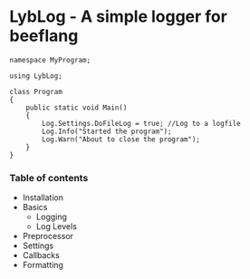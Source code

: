 # LybLog - A simple logger for beeflang

```
namespace MyProgram;

using LybLog;

class Program
{
	public static void Main()
	{
		Log.Settings.DoFileLog = true; //Log to a logfile
		Log.Info("Started the program");
		Log.Warn("About to close the program");
	}
}
```

### Table of contents
- Installation
- Basics
  - Logging
  - Log Levels
- Preprocessor
- Settings
- Callbacks
- Formatting

